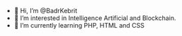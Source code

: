 - 👋 Hi, I’m @BadrKebrit
- 👀 I’m interested in Intelligence Artificial and Blockchain.
- 🌱 I’m currently learning PHP, HTML and CSS


<!---
BadrKebrit/BadrKebrit is a ✨ special ✨ repository because its `README.md` (this file) appears on your GitHub profile.
You can click the Preview link to take a look at your changes.
--->
